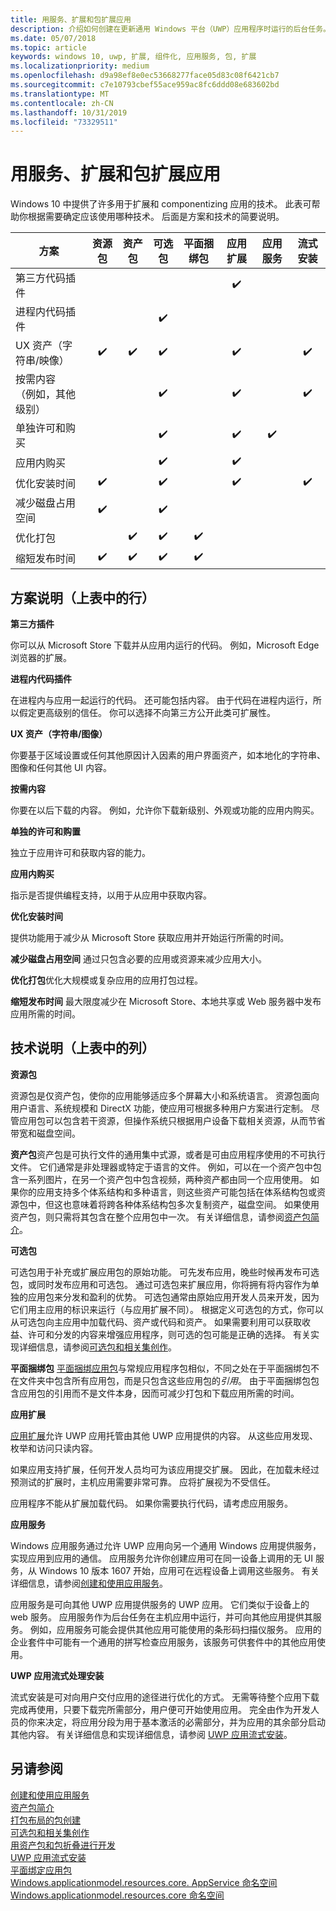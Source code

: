 ```yaml
---
title: 用服务、扩展和包扩展应用
description: 介绍如何创建在更新通用 Windows 平台（UWP）应用程序时运行的后台任务。
ms.date: 05/07/2018
ms.topic: article
keywords: windows 10, uwp, 扩展, 组件化, 应用服务, 包, 扩展
ms.localizationpriority: medium
ms.openlocfilehash: d9a98ef8e0ec53668277face05d83c08f6421cb7
ms.sourcegitcommit: c7e10793cbef55ace959ac8fc6ddd08e683602bd
ms.translationtype: MT
ms.contentlocale: zh-CN
ms.lasthandoff: 10/31/2019
ms.locfileid: "73329511"
---
```

# <a name="extend-your-app-with-services-extensions-and-packages"></a>用服务、扩展和包扩展应用

Windows 10 中提供了许多用于扩展和 componentizing 应用的技术。 此表可帮助你根据需要确定应该使用哪种技术。 后面是方案和技术的简要说明。

| 方案                           | 资源包   | 资产包      | 可选包   | 平面捆绑包        | 应用扩展      | 应用服务        | 流式安装  |
|------------------------------------|:------------------:|:------------------:|:------------------:|:------------------:|:------------------:|:------------------:|:------------------:|
| 第三方代码插件            |                    |                    |                    |                    | :heavy_check_mark: |                    |                    |
| 进程内代码插件              |                    |                    | :heavy_check_mark: |                    |                    |                    |                    |
| UX 资产（字符串/映像）         | :heavy_check_mark: | :heavy_check_mark: | :heavy_check_mark: |                    | :heavy_check_mark: |                    | :heavy_check_mark: |
| 按需内容 <br/> （例如，其他级别） |      |                    | :heavy_check_mark: |                    | :heavy_check_mark: |                    | :heavy_check_mark: |
| 单独许可和购买 |                    |                    | :heavy_check_mark: |                    | :heavy_check_mark: | :heavy_check_mark: |                    |
| 应用内购买                 |                    |                    | :heavy_check_mark: |                    | :heavy_check_mark: |                    |                    |
| 优化安装时间              | :heavy_check_mark: |                    | :heavy_check_mark: |                    | :heavy_check_mark: |                    | :heavy_check_mark: |
| 减少磁盘占用空间              | :heavy_check_mark: |                    | :heavy_check_mark: |                    |                    |                    |                    |
| 优化打包                 |                    | :heavy_check_mark: | :heavy_check_mark: | :heavy_check_mark: |                    |                    |                    |
| 缩短发布时间             | :heavy_check_mark: | :heavy_check_mark: | :heavy_check_mark: | :heavy_check_mark: |                    |                    |                    |

## <a name="scenario-descriptions-the-rows-in-the-table-above"></a>方案说明（上表中的行）

**第三方插件**  

你可以从 Microsoft Store 下载并从应用内运行的代码。 例如，Microsoft Edge 浏览器的扩展。

**进程内代码插件**  

在进程内与应用一起运行的代码。 还可能包括内容。 由于代码在进程内运行，所以假定更高级别的信任。 你可以选择不向第三方公开此类可扩展性。

**UX 资产（字符串/图像）**  

你要基于区域设置或任何其他原因计入因素的用户界面资产，如本地化的字符串、图像和任何其他 UI 内容。

**按需内容**  

你要在以后下载的内容。 例如，允许你下载新级别、外观或功能的应用内购买。

**单独的许可和购置**  

独立于应用许可和获取内容的能力。

**应用内购买**  

指示是否提供编程支持，以用于从应用中获取内容。

**优化安装时间**

提供功能用于减少从 Microsoft Store 获取应用并开始运行所需的时间。

**减少磁盘占用空间** 通过只包含必要的应用或资源来减少应用大小。

**优化打包**优化大规模或复杂应用的应用打包过程。

**缩短发布时间** 最大限度减少在 Microsoft Store、本地共享或 Web 服务器中发布应用所需的时间。

## <a name="technology-descriptions-the-columns-in-the-table-above"></a>技术说明（上表中的列）

**资源包**

资源包是仅资产包，使你的应用能够适应多个屏幕大小和系统语言。 资源包面向用户语言、系统规模和 DirectX 功能，使应用可根据多种用户方案进行定制。 尽管应用包可以包含若干资源，但操作系统只根据用户设备下载相关资源，从而节省带宽和磁盘空间。

**资产包**资产包是可执行文件的通用集中式源，或者是可由应用程序使用的不可执行文件。 它们通常是非处理器或特定于语言的文件。 例如，可以在一个资产包中包含一系列图片，在另一个资产包中包含视频，两种资产都由同一个应用使用。 如果你的应用支持多个体系结构和多种语言，则这些资产可能包括在体系结构包或资源包中，但这也意味着将跨各种体系结构包多次复制资产，磁盘空间。 如果使用资产包，则只需将其包含在整个应用包中一次。 有关详细信息，请参阅[资产包简介](/windows/msix/package/asset-packages)。

**可选包**

可选包用于补充或扩展应用包的原始功能。 可先发布应用，晚些时候再发布可选包，或同时发布应用和可选包。 通过可选包来扩展应用，你将拥有将内容作为单独的应用包来分发和盈利的优势。 可选包通常由原始应用开发人员来开发，因为它们用主应用的标识来运行（与应用扩展不同）。 根据定义可选包的方式，你可以从可选包向主应用中加载代码、资产或代码和资产。 如果需要利用可以获取收益、许可和分发的内容来增强应用程序，则可选的包可能是正确的选择。 有关实现详细信息，请参阅[可选包和相关集创作](/windows/msix/package/optional-packages)。

**平面捆绑包**
[平面捆绑应用包](/windows/msix/package/flat-bundles.md)与常规应用程序包相似，不同之处在于平面捆绑包不在文件夹中包含所有应用包，而是只包含这些应用包的*引用*。 由于平面捆绑包包含应用包的引用而不是文件本身，因而可减少打包和下载应用所需的时间。

**应用扩展**

[应用扩展](https://docs.microsoft.com/uwp/api/windows.applicationmodel.appextensions)允许 UWP 应用托管由其他 UWP 应用提供的内容。 从这些应用发现、枚举和访问只读内容。

如果应用支持扩展，任何开发人员均可为该应用提交扩展。 因此，在加载未经过预测试的扩展时，主机应用需要非常可靠。 应将扩展视为不受信任。

应用程序不能从扩展加载代码。 如果你需要执行代码，请考虑应用服务。

**应用服务**

Windows 应用服务通过允许 UWP 应用向另一个通用 Windows 应用提供服务，实现应用到应用的通信。 应用服务允许你创建应用可在同一设备上调用的无 UI 服务，从 Windows 10 版本 1607 开始，应用可在远程设备上调用这些服务。 有关详细信息，请参阅[创建和使用应用服务](https://docs.microsoft.com/windows/uwp/launch-resume/how-to-create-and-consume-an-app-service)。

应用服务是可向其他 UWP 应用提供服务的 UWP 应用。 它们类似于设备上的 web 服务。 应用服务作为后台任务在主机应用中运行，并可向其他应用提供其服务。 例如，应用服务可能会提供其他应用可能使用的条形码扫描仪服务。 应用的企业套件中可能有一个通用的拼写检查应用服务，该服务可供套件中的其他应用使用。

**UWP 应用流式处理安装**

流式安装是可对向用户交付应用的途径进行优化的方式。 无需等待整个应用下载完成再使用，只要下载完所需部分，用户便可开始使用应用。 完全由作为开发人员的你来决定，将应用分段为用于基本激活的必需部分，并为应用的其余部分启动其他内容。 有关详细信息和实现详细信息，请参阅 [UWP 应用流式安装](/windows/msix/package/streaming-install)。

## <a name="see-also"></a>另请参阅

[创建和使用应用服务](https://docs.microsoft.com/windows/uwp/launch-resume/how-to-create-and-consume-an-app-service)  
[资产包简介](/windows/msix/package/asset-packages)  
[打包布局的包创建](/windows/msix/package/packaging-layout)  
[可选包和相关集创作](/windows/msix/package/optional-packages)  
[用资产包和包折叠进行开发](/windows/msix/package/package-folding)  
[UWP 应用流式安装](/windows/msix/package/streaming-install)  
[平面绑定应用包](/windows/msix/package/flat-bundles)  
[Windows.applicationmodel.resources.core. AppService 命名空间](https://docs.microsoft.com/uwp/api/Windows.ApplicationModel.AppService)  
[Windows.applicationmodel.resources.core 命名空间](https://docs.microsoft.com/uwp/api/windows.applicationmodel.appextensions)  
